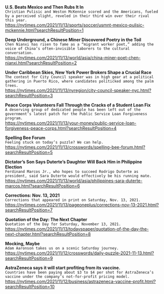 **U.S. Beats Mexico and Then Rubs It In**\
`Christian Pulisic and Weston McKennie scored and the Americans, fueled by a perceived slight, reveled in their third win over their rival this year.`\
https://nytimes.com/2021/11/13/sports/soccer/usmnt-mexico-pulisic-mckennie.html?searchResultPosition=1

**Deep Underground, a Chinese Miner Discovered Poetry in the Toil**\
`Chen Nianxi has risen to fame as a “migrant worker poet,” adding the voice of China’s often-invisible laborers to the cultural conversation.`\
https://nytimes.com/2021/11/13/world/asia/china-miner-poet-chen-nianxi.html?searchResultPosition=2

**Under Caribbean Skies, New York Power Brokers Shape a Crucial Race**\
`The contest for City Council speaker was in high gear at a political gathering in Puerto Rico, where candidates politicked among the palm trees.`\
https://nytimes.com/2021/11/13/nyregion/city-council-speaker-nyc.html?searchResultPosition=3

**Peace Corps Volunteers Fall Through the Cracks of a Student Loan Fix**\
`A deserving group of dedicated people has been left out of the government’s latest patch for the Public Service Loan Forgiveness program.`\
https://nytimes.com/2021/11/13/your-money/public-service-loan-forgiveness-peace-corps.html?searchResultPosition=4

**Spelling Bee Forum**\
`Feeling stuck on today’s puzzle? We can help.`\
https://nytimes.com/2021/11/13/crosswords/spelling-bee-forum.html?searchResultPosition=5

**Dictator’s Son Says Duterte’s Daughter Will Back Him in Philippine Election**\
`Ferdinand Marcos Jr., who hopes to succeed Rodrigo Duterte as president, said Sara Duterte would effectively be his running mate.`\
https://nytimes.com/2021/11/13/world/asia/philippines-sara-duterte-marcos.html?searchResultPosition=6

**Corrections: Nov. 13, 2021**\
`Corrections that appeared in print on Saturday, Nov. 13, 2021.`\
https://nytimes.com/2021/11/13/pageoneplus/corrections-nov-13-2021.html?searchResultPosition=7

**Quotation of the Day: The Next Chapter**\
`Quotation of the Day for Saturday, November 13, 2021.`\
https://nytimes.com/2021/11/13/todayspaper/quotation-of-the-day-the-next-chapter.html?searchResultPosition=8

**Mocking, Maybe**\
`Adam Aaronson takes us on a scenic Saturday journey.`\
https://nytimes.com/2021/11/12/crosswords/daily-puzzle-2021-11-13.html?searchResultPosition=9

**AstraZeneca says it will start profiting from its vaccine.**\
`Countries have been paying about $3 to $4 per shot for AstraZeneca’s vaccine under the company’s not-for-profit pricing model.`\
https://nytimes.com/2021/11/12/business/astrazeneca-vaccine-profit.html?searchResultPosition=10

